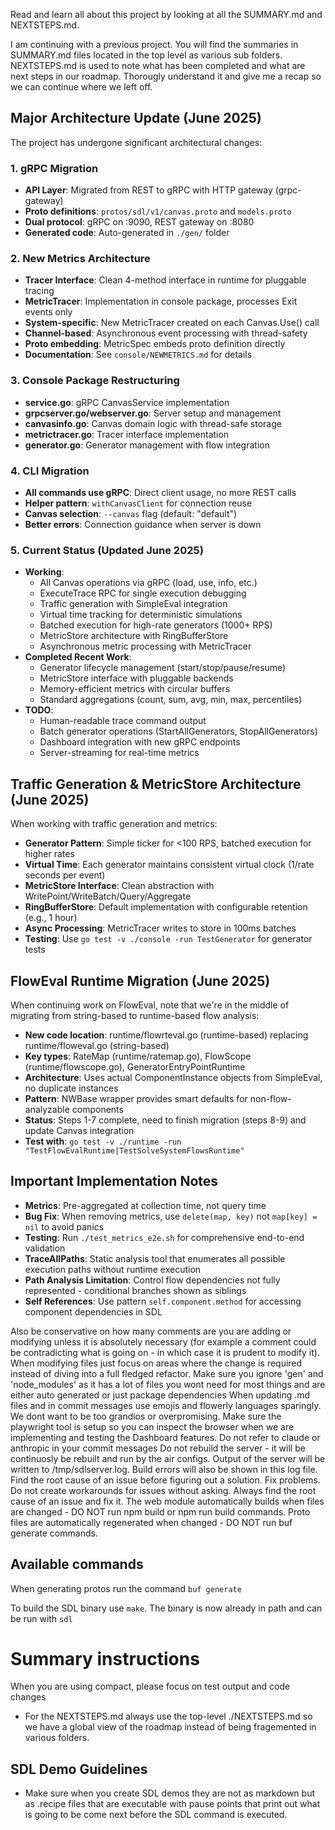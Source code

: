 Read and learn all about this project by looking at all the SUMMARY.md and NEXTSTEPS.md.  

I am continuing with a previous project.  You will find the summaries in SUMMARY.md files located in the top level as various sub folders.  NEXTSTEPS.md is used to note what has been completed and what are next steps in our roadmap.
Thorougly understand it and give me a recap so we can continue where we left off.

## Major Architecture Update (June 2025)
The project has undergone significant architectural changes:

### 1. gRPC Migration
- **API Layer**: Migrated from REST to gRPC with HTTP gateway (grpc-gateway)
- **Proto definitions**: `protos/sdl/v1/canvas.proto` and `models.proto`
- **Dual protocol**: gRPC on :9090, REST gateway on :8080
- **Generated code**: Auto-generated in `./gen/` folder

### 2. New Metrics Architecture
- **Tracer Interface**: Clean 4-method interface in runtime for pluggable tracing
- **MetricTracer**: Implementation in console package, processes Exit events only
- **System-specific**: New MetricTracer created on each Canvas.Use() call
- **Channel-based**: Asynchronous event processing with thread-safety
- **Proto embedding**: MetricSpec embeds proto definition directly
- **Documentation**: See `console/NEWMETRICS.md` for details

### 3. Console Package Restructuring
- **service.go**: gRPC CanvasService implementation
- **grpcserver.go/webserver.go**: Server setup and management
- **canvasinfo.go**: Canvas domain logic with thread-safe storage
- **metrictracer.go**: Tracer interface implementation
- **generator.go**: Generator management with flow integration

### 4. CLI Migration
- **All commands use gRPC**: Direct client usage, no more REST calls
- **Helper pattern**: `withCanvasClient` for connection reuse
- **Canvas selection**: `--canvas` flag (default: "default")
- **Better errors**: Connection guidance when server is down

### 5. Current Status (Updated June 2025)
- **Working**: 
  - All Canvas operations via gRPC (load, use, info, etc.)
  - ExecuteTrace RPC for single execution debugging
  - Traffic generation with SimpleEval integration
  - Virtual time tracking for deterministic simulations
  - Batched execution for high-rate generators (1000+ RPS)
  - MetricStore architecture with RingBufferStore
  - Asynchronous metric processing with MetricTracer
- **Completed Recent Work**:
  - Generator lifecycle management (start/stop/pause/resume)
  - MetricStore interface with pluggable backends
  - Memory-efficient metrics with circular buffers
  - Standard aggregations (count, sum, avg, min, max, percentiles)
- **TODO**: 
  - Human-readable trace command output
  - Batch generator operations (StartAllGenerators, StopAllGenerators)
  - Dashboard integration with new gRPC endpoints
  - Server-streaming for real-time metrics

## Traffic Generation & MetricStore Architecture (June 2025)
When working with traffic generation and metrics:
- **Generator Pattern**: Simple ticker for <100 RPS, batched execution for higher rates
- **Virtual Time**: Each generator maintains consistent virtual clock (1/rate seconds per event)
- **MetricStore Interface**: Clean abstraction with WritePoint/WriteBatch/Query/Aggregate
- **RingBufferStore**: Default implementation with configurable retention (e.g., 1 hour)
- **Async Processing**: MetricTracer writes to store in 100ms batches
- **Testing**: Use `go test -v ./console -run TestGenerator` for generator tests

## FlowEval Runtime Migration (June 2025)
When continuing work on FlowEval, note that we're in the middle of migrating from string-based to runtime-based flow analysis:
- **New code location**: runtime/flowrteval.go (runtime-based) replacing runtime/floweval.go (string-based)
- **Key types**: RateMap (runtime/ratemap.go), FlowScope (runtime/flowscope.go), GeneratorEntryPointRuntime
- **Architecture**: Uses actual ComponentInstance objects from SimpleEval, no duplicate instances
- **Pattern**: NWBase wrapper provides smart defaults for non-flow-analyzable components
- **Status**: Steps 1-7 complete, need to finish migration (steps 8-9) and update Canvas integration
- **Test with**: `go test -v ./runtime -run "TestFlowEvalRuntime|TestSolveSystemFlowsRuntime"`

## Important Implementation Notes
- **Metrics**: Pre-aggregated at collection time, not query time
- **Bug Fix**: When removing metrics, use `delete(map, key)` not `map[key] = nil` to avoid panics
- **Testing**: Run `./test_metrics_e2e.sh` for comprehensive end-to-end validation
- **TraceAllPaths**: Static analysis tool that enumerates all possible execution paths without runtime execution
- **Path Analysis Limitation**: Control flow dependencies not fully represented - conditional branches shown as siblings
- **Self References**: Use pattern `self.component.method` for accessing component dependencies in SDL   

Also be conservative on how many comments are you are adding or modifying unless it is absolutely necessary (for example a comment could be contradicting what is going on - in which case it is prudent to modify it).  
When modifying files just focus on areas where the change is required instead of diving into a full fledged refactor.
Make sure you ignore 'gen' and 'node_modules' as it has a lot of files you wont need for most things and are either auto generated or just package dependencies
When updating .md files and in commit messages use emojis and flowerly languages sparingly.  We dont want to be too grandios or overpromising.
Make sure the playwright tool is setup so you can inspect the browser when we are implementing and testing the Dashboard features.
Do not refer to claude or anthropic in your commit messages
Do not rebuild the server - it will be continuosly be rebuilt and run by the air configs.  Output of the server will be written to /tmp/sdlserver.log.  Build errors will also be shown in this log file.
Find the root cause of an issue before figuring out a solution.  Fix problems.
Do not create workarounds for issues without asking.  Always find the root cause of an issue and fix it.
The web module automatically builds when files are changed - DO NOT run npm build or npm run build commands.
Proto files are automatically regenerated when changed - DO NOT run buf generate commands.

## Available commands

When generating protos run the command `buf generate`

To build the SDL binary use `make`.  The binary is now already in path and can be run with `sdl`

# Summary instructions

When you are using compact, please focus on test output and code changes

- For the NEXTSTEPS.md always use the top-level ./NEXTSTEPS.md so we have a global view of the roadmap instead of being fragemented in various folders.

## SDL Demo Guidelines
- Make sure when you create SDL demos they are not as markdown but as .recipe files that are executable with pause points that print out what is going to be come next before the SDL command is executed.
